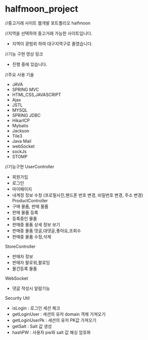 # halfmoon_project

//중고거래 사이트 웹개발 포트폴리오 halfmoon

//지역을 선택하여 중고거래 가능한 사이트입니다.
- 지역이 광범위 하여 대구지역구로 줄였습니다.

//기능 구현 영상 링크
- 진행 중에 있습니다.

//주요 사용 기술
- JAVA
- SPRING MVC
- HTML,CSS,JAVASCRIPT
- Ajax
- JSTL
- MYSQL
- SPRING JDBC
- HikarlCP
- Mybatis
- Jackson
- Tile3
- Java Mail
- webSocket
- sockJs
- STOMP

//기능구현
UserController
- 회원가입
- 로그인
- 마이페이지
- 내계정 정보 수정 (프로필사진,핸드폰 번호 변경, 비밀번호 변경, 주소 변경)
ProductController
- 구매 물품, 판매 물품
- 판매 물품 등록
- 등록중인 물품
- 판매중 물품 상세 정보 보기
- 판매중 물품 댓글,대댓글,좋아요,조회수
- 판매중 물품 수정,삭제

StoreController
- 판매자 정보
- 판매자 팔로워,팔로잉
- 물건등록 물품

WebSocket
- 댓글 작성시 알람기능

Security Util
- isLogin : 로그인 세션 체크
- getLoginUser : 세션의 유저 domain 객체 가져오기
- getLoginUserPk : 세션의 유저 PK값 가져오기
- getSalt : Salt 값 생성
- hashPW : 사용자 pw와 salt 값 해싱 암호화

